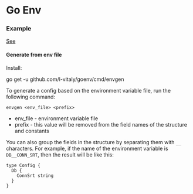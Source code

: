 # Go Env

### Example

[See](https://github.com/l-vitaly/goenv/example)

#### Generate from env file

Install:

go get -u github.com/l-vitaly/goenv/cmd/envgen

To generate a config based on the environment variable file, run the following command:

`envgen <env_file> <prefix>`

-   env_file - environment variable file
-   prefix - this value will be removed from the field names of the structure and constants

You can also group the fields in the structure by separating them with `__` characters. For example, if the name of the environment variable is `DB__CONN_SRT`, then the result will be like this:

```golang
type Config {
  Db {
    ConnSrt string
  }
}
```
